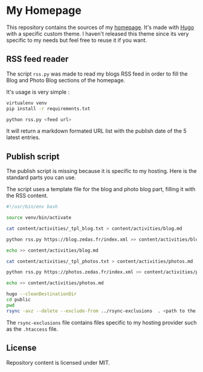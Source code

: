 # My Homepage

This repository contains the sources of my [homepage](https://zedas.fr). It's made with [Hugo](https://gohugo.io) with a specific custom theme. I haven't released this theme since its very specific to my needs but feel free to reuse it if you want.

## RSS feed reader

The script `rss.py` was made to read my blogs RSS feed in order to fill the Blog and Photo Blog sections of the homepage.

It's usage is very simple :

```bash
virtualenv venv
pip install -r requirements.txt

python rss.py <feed url>
```

It will return a markdown formated URL list with the publish date of the 5 latest entries.

## Publish script

The publish script is missing because it is specific to my hosting. Here is the standard parts you can use.

The script uses a template file for the blog and photo blog part, filling it with the RSS content.

```bash
#!/usr/bin/env bash

source venv/bin/activate

cat content/activities/_tpl_blog.txt > content/activities/blog.md

python rss.py https://blog.zedas.fr/index.xml >> content/activities/blog.md

echo >> content/activities/blog.md

cat content/activities/_tpl_photos.txt > content/activities/photos.md

python rss.py https://photos.zedas.fr/index.xml >> content/activities/photos.md

echo >> content/activities/photos.md

hugo --cleanDestinationDir
cd public
pwd
rsync -avz --delete --exclude-from ../rsync-exclusions  . <path to the remote root directory>
```

The `rsync-exclusions` file contains files specific to my hosting provider such as the `.htaccess` file.


## License

Repository content is licensed under MIT.


